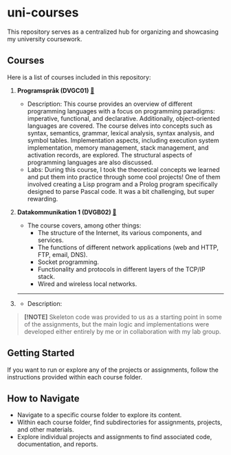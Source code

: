 # uni-courses
This repository serves as a centralized hub for organizing and showcasing my university coursework.

## Courses

Here is a list of courses included in this repository:

1. **Programspråk (DVGC01) [🔗](https://github.com/vvijk/uni-courses/tree/main/DVGC01-programsprak)**
   - Description: This course provides an overview of different programming languages with a focus on programming paradigms: imperative, functional, and declarative. Additionally, object-oriented languages are covered. The course delves into concepts such as syntax, semantics, grammar, lexical analysis, syntax analysis, and symbol tables. Implementation aspects, including execution system implementation, memory management, stack management, and activation records, are explored. The structural aspects of programming languages are also discussed.
   - Labs: During this course, I took the theoretical concepts we learned and put them into practice through some cool projects! One of them involved creating a Lisp program and a Prolog program specifically designed to parse Pascal code. It was a bit challenging, but super rewarding.

2. **Datakommunikation 1 (DVGB02) [🔗](https://github.com/vvijk/uni-courses/tree/main/DVGB02)**
   - The course covers, among other things:
      * The structure of the Internet, its various components, and services.
      * The functions of different network applications (web and HTTP, FTP, email, DNS).
      *  Socket programming.
      * Functionality and protocols in different layers of the TCP/IP stack.
      * Wired and wireless local networks.
        
3. ** **
   - Description:

> **[!NOTE]**
> Skeleton code was provided to us as a starting point in some of the assignments, but the main logic and implementations were developed either entirely by me or in collaboration with my lab group.

## Getting Started

If you want to run or explore any of the projects or assignments, follow the instructions provided within each course folder.

## How to Navigate

- Navigate to a specific course folder to explore its content.
- Within each course folder, find subdirectories for assignments, projects, and other materials.
- Explore individual projects and assignments to find associated code, documentation, and reports.

